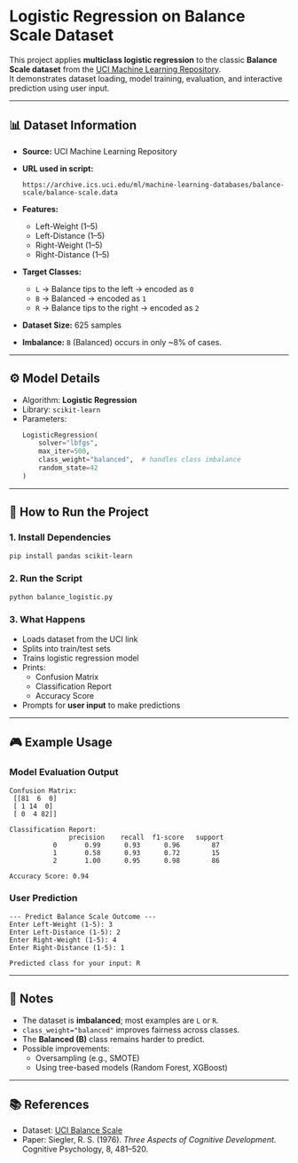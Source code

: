 # Logistic Regression on Balance Scale Dataset

This project applies **multiclass logistic regression** to the classic **Balance Scale dataset** from the [UCI Machine Learning Repository](https://archive.ics.uci.edu/ml/datasets/balance+scale).  
It demonstrates dataset loading, model training, evaluation, and interactive prediction using user input.

---

## 📊 Dataset Information
- **Source:** UCI Machine Learning Repository  
- **URL used in script:**  
  ```
  https://archive.ics.uci.edu/ml/machine-learning-databases/balance-scale/balance-scale.data
  ```

- **Features:**
  - Left-Weight (1–5)  
  - Left-Distance (1–5)  
  - Right-Weight (1–5)  
  - Right-Distance (1–5)  

- **Target Classes:**
  - `L` → Balance tips to the left → encoded as `0`  
  - `B` → Balanced → encoded as `1`  
  - `R` → Balance tips to the right → encoded as `2`  

- **Dataset Size:** 625 samples  
- **Imbalance:** `B` (Balanced) occurs in only ~8% of cases.

---

## ⚙️ Model Details
- Algorithm: **Logistic Regression**  
- Library: `scikit-learn`  
- Parameters:
  ```python
  LogisticRegression(
      solver="lbfgs",
      max_iter=500,
      class_weight="balanced",  # handles class imbalance
      random_state=42
  )
  ```

---

## 🚀 How to Run the Project

### 1. Install Dependencies
```bash
pip install pandas scikit-learn
```

### 2. Run the Script
```bash
python balance_logistic.py
```

### 3. What Happens
- Loads dataset from the UCI link  
- Splits into train/test sets  
- Trains logistic regression model  
- Prints:
  - Confusion Matrix  
  - Classification Report  
  - Accuracy Score  
- Prompts for **user input** to make predictions

---

## 🎮 Example Usage

### Model Evaluation Output
```
Confusion Matrix:
 [[81  6  0]
 [ 1 14  0]
 [ 0  4 82]]

Classification Report:
               precision    recall  f1-score   support
           0       0.99      0.93      0.96        87
           1       0.58      0.93      0.72        15
           2       1.00      0.95      0.98        86

Accuracy Score: 0.94
```

### User Prediction
```
--- Predict Balance Scale Outcome ---
Enter Left-Weight (1-5): 3
Enter Left-Distance (1-5): 2
Enter Right-Weight (1-5): 4
Enter Right-Distance (1-5): 1

Predicted class for your input: R
```

---

## 📌 Notes
- The dataset is **imbalanced**; most examples are `L` or `R`.  
- `class_weight="balanced"` improves fairness across classes.  
- The **Balanced (B)** class remains harder to predict.  
- Possible improvements:
  - Oversampling (e.g., SMOTE)  
  - Using tree-based models (Random Forest, XGBoost)  

---

## 📚 References
- Dataset: [UCI Balance Scale](https://archive.ics.uci.edu/ml/datasets/balance+scale)  
- Paper: Siegler, R. S. (1976). *Three Aspects of Cognitive Development*. Cognitive Psychology, 8, 481–520.
